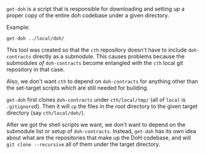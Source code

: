 `get-doh` is a script that is responsible for downloading and setting up a proper copy of the entire doh codebase under a given directory.

Example:

  `get-doh ../local/doh/`

This tool was created so that the `cth` repository doesn't have to include `doh-contracts` directly as a submodule. This causes problems because the submodules _of_ `doh-contracts` become entangled with the `cth` local git repository in that case.

Also, we don't want `cth` to depend on `doh-contracts` for anything other than the set-target scripts which are still needed for building.

`get-doh` first clones `doh-contracts` under `cth/local/tmp/` (all of `local` is `.gitignore`d). Then it will `cp` the files in the root directory to the given target directory (say `cth/local/doh/`).

After we got the shell scripts we want, we don't want to depend on the submodule list or setup of `doh-contracts`. Instead, `get-doh` has its own idea about what are the repositories that make up the DoH codebase, and will `git clone --recursive` all of them under the target directory.
